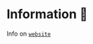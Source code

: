 # Information 📖

Info on [`website`](https://mcengine-website.github.io/artificialintelligence/extension/translator/)

